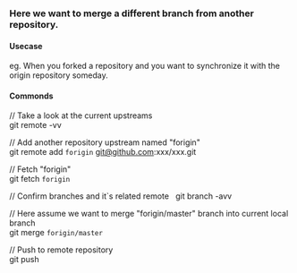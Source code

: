 ### Here we want to merge a different branch from another repository.  
  
   
#### Usecase  

eg. When you forked a repository and you want to synchronize it with the origin repository someday.

  
   
#### Commonds

// Take a look at the current upstreams   
git remote -vv

// Add another repository upstream named "forigin"   
git remote add `forigin` git@github.com:xxx/xxx.git  

// Fetch "forigin"  
git fetch `forigin`  

// Confirm branches and it`s related remote  
git branch -avv  

// Here assume we want to merge "forigin/master" branch into current local branch   
git merge `forigin/master`   

// Push to remote repository   
git push
